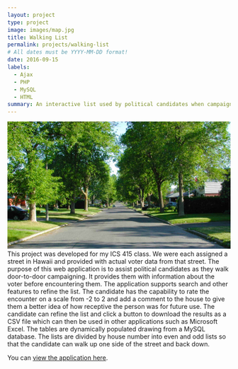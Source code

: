 ```yaml
---
layout: project
type: project
image: images/map.jpg
title: Walking List
permalink: projects/walking-list
# All dates must be YYYY-MM-DD format!
date: 2016-09-15
labels:
  - Ajax
  - PHP
  - MySQL
  - HTML
summary: An interactive list used by political candidates when campaigning door to door.
---
```


<img class="ui medium right floated rounded image" src="../images/walking-list-1.jpg">This project was developed for my ICS 415 class. We were each assigned a street in Hawaii and provided with actual voter data from that street. The purpose of this web application is to assist political candidates as they walk door-to-door campaigning. It provides them with information about the voter before encountering them. The application supports search and other features to refine the list. The candidate has the capability to rate the encounter on a scale from -2 to 2 and add a comment to the house to give them a better idea of how receptive the person was for future use. The candidate can refine the list and click a button to download the results as a CSV file which can then be used in other applications such as Microsoft Excel. The tables are dynamically populated drawing from a MySQL database. The lists are divided by house number into even and odd lists so that the candidate can walk up one side of the street and back down.

You can [view the application here](http://jaysonnutt.com/walking_list/).



